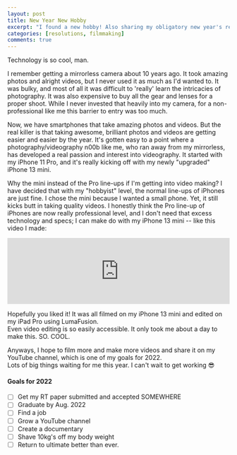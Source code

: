 ```yaml
---
layout: post
title: New Year New Hobby
excerpt: "I found a new hobby! Also sharing my obligatory new year's resolutions for 2022. Happy New Year!"
categories: [resolutions, filmmaking]
comments: true
---
```


Technology is so cool, man. 

I remember getting a mirrorless camera about 10 years ago. It took amazing photos and alright videos, but I never used it as much as I'd wanted to. It was bulky, and most of all it was difficult to 'really' learn the intricacies of photography. It was also expensive to buy all the gear and lenses for a proper shoot. While I never invested that heavily into my camera, for a non-professional like me this barrier to entry was too much.

Now, we have smartphones that take amazing photos and videos. But the real killer is that taking awesome, brilliant photos and videos are getting easier and easier by the year. It's gotten easy to a point where a photography/videography n00b like me, who ran away from my mirrorless, has developed a real passion and interest into videography. It started with my iPhone 11 Pro, and it's really kicking off with my newly "upgraded" iPhone 13 mini. 

Why the mini instead of the Pro line-ups if I'm getting into video making? I have decided that with my "hobbyist" level, the normal line-ups of iPhones are just fine. I chose the mini because I wanted a small phone. Yet, it still kicks butt in taking quality videos. I honestly think the Pro line-up of iPhones are now really professional level, and I don't need that excess technology and specs; I can make do with my iPhone 13 mini -- like this video I made:

<iframe width="100%" src="https://www.youtube.com/embed/i1muWQazPF4" title="YouTube video player" frameborder="0" allow="accelerometer; autoplay; clipboard-write; encrypted-media; gyroscope; picture-in-picture" allowfullscreen></iframe>



Hopefully you liked it! It was all filmed on my iPhone 13 mini and edited on my iPad Pro using LumaFusion.  
Even video editing is so easily accessible. It only took me about a day to make this. SO. COOL.

Anyways, I hope to film more and make more videos and share it on my YouTube channel, which is one of my goals for 2022.  
Lots of big things waiting for me this year. I can't wait to get working 😎

#### Goals for 2022

-[ ] Get my RT paper submitted and accepted SOMEWHERE  
-[ ] Graduate by Aug. 2022  
-[ ] Find a job  
-[ ] Grow a YouTube channel  
-[ ] Create a documentary  
-[ ] Shave 10kg's off my body weight  
-[ ] Return to ultimate better than ever.